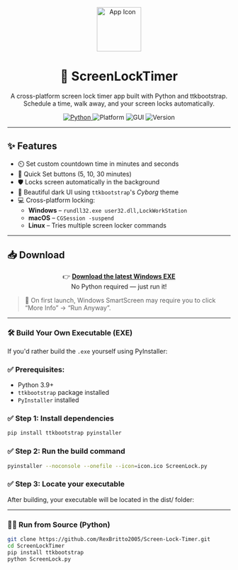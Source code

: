 <p align="center">
  <img src="icon.ico" height="100" alt="App Icon" />
</p>

<h1 align="center">🔐 ScreenLockTimer</h1>

<p align="center">
  A cross-platform screen lock timer app built with Python and ttkbootstrap.<br>
  Schedule a time, walk away, and your screen locks automatically.
</p>

<p align="center">
  <a href="https://www.python.org/">
    <img src="https://img.shields.io/badge/Python-3.9%2B-blue?style=flat-square" alt="Python">
  </a>
  <img src="https://img.shields.io/badge/Platform-Windows%20%7C%20macOS%20%7C%20Linux-success?style=flat-square" alt="Platform" />
  <img src="https://img.shields.io/badge/GUI-ttkbootstrap%20%7C%20Tkinter-orange?style=flat-square" alt="GUI">
  <img src="https://img.shields.io/badge/Version-1.0.0-informational?style=flat-square" alt="Version">
</p>

---

## ✨ Features

- ⏲️ Set custom countdown time in minutes and seconds
- 🔘 Quick Set buttons (5, 10, 30 minutes)
- 🛡️ Locks screen automatically in the background
- 🎨 Beautiful dark UI using `ttkbootstrap`'s *Cyborg* theme
- 💻 Cross-platform locking:
  - **Windows** – `rundll32.exe user32.dll,LockWorkStation`
  - **macOS** – `CGSession -suspend`
  - **Linux** – Tries multiple screen locker commands

---

## 📥 Download

<p align="center">
  👉 <a href="https://github.com/YOUR_USERNAME/ScreenLockTimer/releases/latest"><b>Download the latest Windows EXE</b></a><br>
  No Python required — just run it!
</p>

> 📝 On first launch, Windows SmartScreen may require you to click “More Info” → “Run Anyway”.

---

### 🛠️ Build Your Own Executable (EXE)

If you'd rather build the `.exe` yourself using PyInstaller:

### ✅ Prerequisites:

- Python 3.9+
- `ttkbootstrap` package installed
- `PyInstaller` installed

### ✅ Step 1: Install dependencies

```bash
pip install ttkbootstrap pyinstaller
```

### ✅ Step 2: Run the build command

```bash
pyinstaller --noconsole --onefile --icon=icon.ico ScreenLock.py
```

### ✅ Step 3: Locate your executable

After building, your executable will be located in the dist/ folder:

---

### 🧑‍💻 Run from Source (Python)

```bash
git clone https://github.com/RexBritto2005/Screen-Lock-Timer.git
cd ScreenLockTimer
pip install ttkbootstrap
python ScreenLock.py
```
